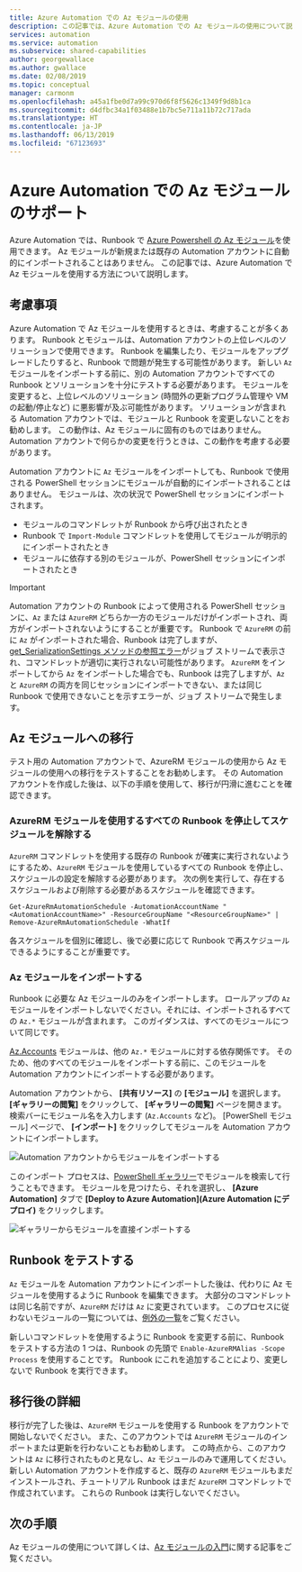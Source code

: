 ```yaml
---
title: Azure Automation での Az モジュールの使用
description: この記事では、Azure Automation での Az モジュールの使用について説明します
services: automation
ms.service: automation
ms.subservice: shared-capabilities
author: georgewallace
ms.author: gwallace
ms.date: 02/08/2019
ms.topic: conceptual
manager: carmonm
ms.openlocfilehash: a45a1fbe0d7a99c970d6f8f5626c1349f9d8b1ca
ms.sourcegitcommit: d4dfbc34a1f03488e1b7bc5e711a11b72c717ada
ms.translationtype: HT
ms.contentlocale: ja-JP
ms.lasthandoff: 06/13/2019
ms.locfileid: "67123693"
---
```

# <a name="az-module-support-in-azure-automation"></a>Azure Automation での Az モジュールのサポート

Azure Automation では、Runbook で [Azure Powershell の Az モジュール](/powershell/azure/new-azureps-module-az?view=azps-1.1.0)を使用できます。 Az モジュールが新規または既存の Automation アカウントに自動的にインポートされることはありません。 この記事では、Azure Automation で Az モジュールを使用する方法について説明します。

## <a name="considerations"></a>考慮事項

Azure Automation で Az モジュールを使用するときは、考慮することが多くあります。 Runbook とモジュールは、Automation アカウントの上位レベルのソリューションで使用できます。 Runbook を編集したり、モジュールをアップグレードしたりすると、Runbook で問題が発生する可能性があります。 新しい `Az` モジュールをインポートする前に、別の Automation アカウントですべての Runbook とソリューションを十分にテストする必要があります。 モジュールを変更すると、上位レベルのソリューション (時間外の更新プログラム管理や VM の起動/停止など) に悪影響が及ぶ可能性があります。 ソリューションが含まれる Automation アカウントでは、モジュールと Runbook を変更しないことをお勧めします。 この動作は、Az モジュールに固有のものではありません。 Automation アカウントで何らかの変更を行うときは、この動作を考慮する必要があります。

Automation アカウントに `Az` モジュールをインポートしても、Runbook で使用される PowerShell セッションにモジュールが自動的にインポートされることはありません。 モジュールは、次の状況で PowerShell セッションにインポートされます。

* モジュールのコマンドレットが Runbook から呼び出されたとき
* Runbook で `Import-Module` コマンドレットを使用してモジュールが明示的にインポートされたとき
* モジュールに依存する別のモジュールが、PowerShell セッションにインポートされたとき

> [!IMPORTANT]
> Automation アカウントの Runbook によって使用される PowerShell セッションに、`Az` または `AzureRM` どちらか一方のモジュールだけがインポートされ、両方がインポートされないようにすることが重要です。 Runbook で `AzureRM` の前に `Az` がインポートされた場合、Runbook は完了しますが、[get_SerializationSettings メソッドの参照エラー](troubleshoot/runbooks.md#get-serializationsettings)がジョブ ストリームで表示され、コマンドレットが適切に実行されない可能性があります。 `AzureRM` をインポートしてから `Az` をインポートした場合でも、Runbook は完了しますが、`Az` と `AzureRM` の両方を同じセッションにインポートできない、または同じ Runbook で使用できないことを示すエラーが、ジョブ ストリームで発生します。

## <a name="migrating-to-az-modules"></a>Az モジュールへの移行

テスト用の Automation アカウントで、AzureRM モジュールの使用から Az モジュールの使用への移行をテストすることをお勧めします。 その Automation アカウントを作成した後は、以下の手順を使用して、移行が円滑に進むことを確認できます。

### <a name="stop-and-unschedule-all-runbook-that-uses-azurerm-modules"></a>AzureRM モジュールを使用するすべての Runbook を停止してスケジュールを解除する

`AzureRM` コマンドレットを使用する既存の Runbook が確実に実行されないようにするため、`AzureRM` モジュールを使用しているすべての Runbook を停止し、スケジュールの設定を解除する必要があります。 次の例を実行して、存在するスケジュールおよび削除する必要があるスケジュールを確認できます。

  ```powershell-interactive
  Get-AzureRmAutomationSchedule -AutomationAccountName "<AutomationAccountName>" -ResourceGroupName "<ResourceGroupName>" | Remove-AzureRmAutomationSchedule -WhatIf
  ```

各スケジュールを個別に確認し、後で必要に応じて Runbook で再スケジュールできるようにすることが重要です。

### <a name="import-the-az-modules"></a>Az モジュールをインポートする

Runbook に必要な Az モジュールのみをインポートします。 ロールアップの `Az` モジュールをインポートしないでください。それには、インポートされるすべての `Az.*` モジュールが含まれます。 このガイダンスは、すべてのモジュールについて同じです。

[Az.Accounts](https://www.powershellgallery.com/packages/Az.Accounts/1.1.0) モジュールは、他の `Az.*` モジュールに対する依存関係です。 そのため、他のすべてのモジュールをインポートする前に、このモジュールを Automation アカウントにインポートする必要があります。

Automation アカウントから、 **[共有リソース]** の **[モジュール]** を選択します。 **[ギャラリーの閲覧]** をクリックして、 **[ギャラリーの閲覧]** ページを開きます。  検索バーにモジュール名を入力します (`Az.Accounts` など)。 [PowerShell モジュール] ページで、 **[インポート]** をクリックしてモジュールを Automation アカウントにインポートします。

![Automation アカウントからモジュールをインポートする](media/az-modules/import-module.png)

このインポート プロセスは、[PowerShell ギャラリー](https://www.powershellgallery.com)でモジュールを検索して行うこともできます。 モジュールを見つけたら、それを選択し、 **[Azure Automation]** タブで **[Deploy to Azure Automation]\(Azure Automation にデプロイ\)** をクリックします。

![ギャラリーからモジュールを直接インポートする](media/az-modules/import-gallery.png)

## <a name="test-your-runbooks"></a>Runbook をテストする

`Az` モジュールを Automation アカウントにインポートした後は、代わりに Az モジュールを使用するように Runbook を編集できます。 大部分のコマンドレットは同じ名前ですが、`AzureRM` だけは `Az` に変更されています。 このプロセスに従わないモジュールの一覧については、[例外の一覧](/powershell/azure/migrate-from-azurerm-to-az#update-cmdlets-modules-and-parameters)をご覧ください。

新しいコマンドレットを使用するように Runbook を変更する前に、Runbook をテストする方法の 1 つは、Runbook の先頭で `Enable-AzureRMAlias -Scope Process` を使用することです。 Runbook にこれを追加することにより、変更しないで Runbook を実行できます。

## <a name="after-migration-details"></a>移行後の詳細

移行が完了した後は、`AzureRM` モジュールを使用する Runbook をアカウントで開始しないでください。 また、このアカウントでは `AzureRM` モジュールのインポートまたは更新を行わないこともお勧めします。 この時点から、このアカウントは `Az` に移行されたものと見なし、`Az` モジュールのみで運用してください。 新しい Automation アカウントを作成すると、既存の `AzureRM` モジュールもまだインストールされ、チュートリアル Runbook はまだ `AzureRM` コマンドレットで作成されています。 これらの Runbook は実行しないでください。

## <a name="next-steps"></a>次の手順

Az モジュールの使用について詳しくは、[Az モジュールの入門](/powershell/azure/get-started-azureps?view=azps-1.1.0)に関する記事をご覧ください。
